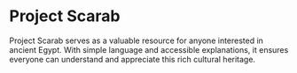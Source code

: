 # Project Scarab
Project Scarab serves as a valuable resource for anyone interested in ancient Egypt. With simple language and accessible explanations, it ensures everyone can understand and appreciate this rich cultural heritage. 
